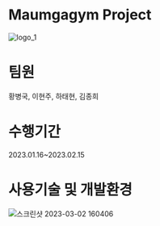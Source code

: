 # Maumgagym Project

![logo_1](https://user-images.githubusercontent.com/97826058/222347079-02b0743f-df12-487e-9518-a8302dc32b5d.jpg)

# 팀원
황병국, 이현주, 하태현, 김종희

# 수행기간
2023.01.16~2023.02.15

# 사용기술 및 개발환경
![스크린샷 2023-03-02 160406](https://user-images.githubusercontent.com/97826058/222355459-e7754ceb-95c0-4fa4-9d27-b695d9ce0cf2.png)

